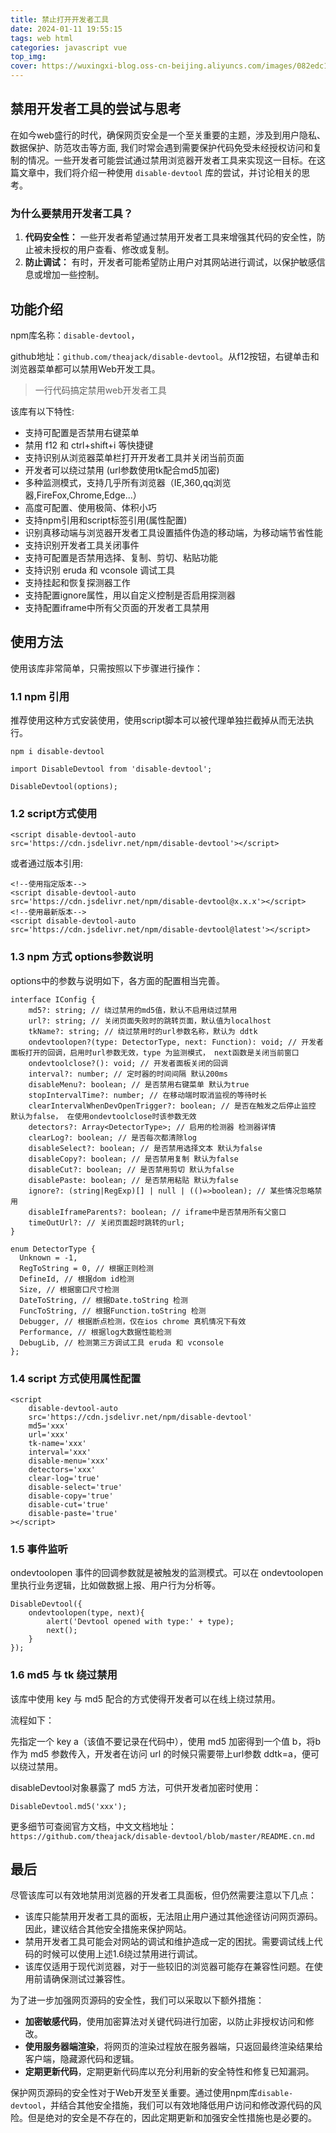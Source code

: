 ```yaml
---
title: 禁止打开开发者工具
date: 2024-01-11 19:55:15
tags: web html
categories: javascript vue
top_img:
cover: https://wuxingxi-blog.oss-cn-beijing.aliyuncs.com/images/082edc1697adcc7ccf12261a842b3319.jpeg
---
```


## 禁用开发者工具的尝试与思考

​	在如今web盛行的时代，确保网页安全是一个至关重要的主题，涉及到用户隐私、数据保护、防范攻击等方面,  我们时常会遇到需要保护代码免受未经授权访问和复制的情况。一些开发者可能尝试通过禁用浏览器开发者工具来实现这一目标。在这篇文章中，我们将介绍一种使用 `disable-devtool` 库的尝试，并讨论相关的思考。

### 为什么要禁用开发者工具？

1. **代码安全性：** 一些开发者希望通过禁用开发者工具来增强其代码的安全性，防止被未授权的用户查看、修改或复制。
2. **防止调试：** 有时，开发者可能希望防止用户对其网站进行调试，以保护敏感信息或增加一些控制。

## **功能介绍**

npm库名称：`disable-devtool`，

github地址：`github.com/theajack/disable-devtool`。从f12按钮，右键单击和浏览器菜单都可以禁用Web开发工具。

> 一行代码搞定禁用web开发者工具

该库有以下特性:

- 支持可配置是否禁用右键菜单
- 禁用 f12 和 ctrl+shift+i 等快捷键
- 支持识别从浏览器菜单栏打开开发者工具并关闭当前页面
- 开发者可以绕过禁用 (url参数使用tk配合md5加密)
- 多种监测模式，支持几乎所有浏览器（IE,360,qq浏览器,FireFox,Chrome,Edge...）
- 高度可配置、使用极简、体积小巧
- 支持npm引用和script标签引用(属性配置)
- 识别真移动端与浏览器开发者工具设置插件伪造的移动端，为移动端节省性能
- 支持识别开发者工具关闭事件
- 支持可配置是否禁用选择、复制、剪切、粘贴功能
- 支持识别 eruda 和 vconsole 调试工具
- 支持挂起和恢复探测器工作
- 支持配置ignore属性，用以自定义控制是否启用探测器
- 支持配置iframe中所有父页面的开发者工具禁用

## **使用方法**

使用该库非常简单，只需按照以下步骤进行操作：

### **1.1 npm 引用**

推荐使用这种方式安装使用，使用script脚本可以被代理单独拦截掉从而无法执行。

```text
npm i disable-devtool

import DisableDevtool from 'disable-devtool';

DisableDevtool(options);
```

### **1.2 script方式使用**

```text
<script disable-devtool-auto src='https://cdn.jsdelivr.net/npm/disable-devtool'></script>
```

或者通过版本引用:

```text
<!--使用指定版本-->
<script disable-devtool-auto src='https://cdn.jsdelivr.net/npm/disable-devtool@x.x.x'></script>
<!--使用最新版本-->
<script disable-devtool-auto src='https://cdn.jsdelivr.net/npm/disable-devtool@latest'></script>
```

### **1.3 npm 方式 options参数说明**

options中的参数与说明如下，各方面的配置相当完善。

```text
interface IConfig {
    md5?: string; // 绕过禁用的md5值，默认不启用绕过禁用
    url?: string; // 关闭页面失败时的跳转页面，默认值为localhost
    tkName?: string; // 绕过禁用时的url参数名称，默认为 ddtk
    ondevtoolopen?(type: DetectorType, next: Function): void; // 开发者面板打开的回调，启用时url参数无效，type 为监测模式， next函数是关闭当前窗口
    ondevtoolclose?(): void; // 开发者面板关闭的回调
    interval?: number; // 定时器的时间间隔 默认200ms
    disableMenu?: boolean; // 是否禁用右键菜单 默认为true
    stopIntervalTime?: number; // 在移动端时取消监视的等待时长
    clearIntervalWhenDevOpenTrigger?: boolean; // 是否在触发之后停止监控 默认为false， 在使用ondevtoolclose时该参数无效
    detectors?: Array<DetectorType>; // 启用的检测器 检测器详情
    clearLog?: boolean; // 是否每次都清除log
    disableSelect?: boolean; // 是否禁用选择文本 默认为false
    disableCopy?: boolean; // 是否禁用复制 默认为false
    disableCut?: boolean; // 是否禁用剪切 默认为false
    disablePaste: boolean; // 是否禁用粘贴 默认为false
    ignore?: (string|RegExp)[] | null | (()=>boolean); // 某些情况忽略禁用
    disableIframeParents?: boolean; // iframe中是否禁用所有父窗口
    timeOutUrl?: // 关闭页面超时跳转的url;
}

enum DetectorType {
  Unknown = -1,
  RegToString = 0, // 根据正则检测
  DefineId, // 根据dom id检测
  Size, // 根据窗口尺寸检测
  DateToString, // 根据Date.toString 检测
  FuncToString, // 根据Function.toString 检测
  Debugger, // 根据断点检测，仅在ios chrome 真机情况下有效
  Performance, // 根据log大数据性能检测
  DebugLib, // 检测第三方调试工具 eruda 和 vconsole   
};
```

### **1.4 script 方式使用属性配置**

```text
<script 
    disable-devtool-auto
    src='https://cdn.jsdelivr.net/npm/disable-devtool'
    md5='xxx'
    url='xxx'
    tk-name='xxx'
    interval='xxx'
    disable-menu='xxx'
    detectors='xxx'
    clear-log='true'
    disable-select='true'
    disable-copy='true'
    disable-cut='true'
    disable-paste='true'
></script>
```

### **1.5 事件监听**

ondevtoolopen 事件的回调参数就是被触发的监测模式。可以在 ondevtoolopen 里执行业务逻辑，比如做数据上报、用户行为分析等。

```text
DisableDevtool({
    ondevtoolopen(type, next){
        alert('Devtool opened with type:' + type);
        next();
    }
});
```

### **1.6 md5 与 tk 绕过禁用**

该库中使用 key 与 md5 配合的方式使得开发者可以在线上绕过禁用。

流程如下：

先指定一个 key a（该值不要记录在代码中），使用 md5 加密得到一个值 b，将b作为 md5 参数传入，开发者在访问 url 的时候只需要带上url参数 ddtk=a，便可以绕过禁用。

disableDevtool对象暴露了 md5 方法，可供开发者加密时使用：

```text
DisableDevtool.md5('xxx');
```

更多细节可查阅官方文档，中文文档地址：`https://github.com/theajack/disable-devtool/blob/master/README.cn.md`

## **最后**

尽管该库可以有效地禁用浏览器的开发者工具面板，但仍然需要注意以下几点：

- 该库只能禁用开发者工具的面板，无法阻止用户通过其他途径访问网页源码。因此，建议结合其他安全措施来保护网站。
- 禁用开发者工具可能会对网站的调试和维护造成一定的困扰。需要调试线上代码的时候可以使用上述1.6绕过禁用进行调试。
- 该库仅适用于现代浏览器，对于一些较旧的浏览器可能存在兼容性问题。在使用前请确保测试过兼容性。

为了进一步加强网页源码的安全性，我们可以采取以下额外措施：

- **加密敏感代码**，使用加密算法对关键代码进行加密，以防止非授权访问和修改。
- **使用服务器端渲染**，将网页的渲染过程放在服务器端，只返回最终渲染结果给客户端，隐藏源代码和逻辑。
- **定期更新代码**，定期更新代码库以充分利用新的安全特性和修复已知漏洞。

保护网页源码的安全性对于Web开发至关重要。通过使用npm库`disable-devtool`，并结合其他安全措施，我们可以有效地降低用户访问和修改源代码的风险。但是绝对的安全是不存在的，因此定期更新和加强安全性措施也是必要的。
